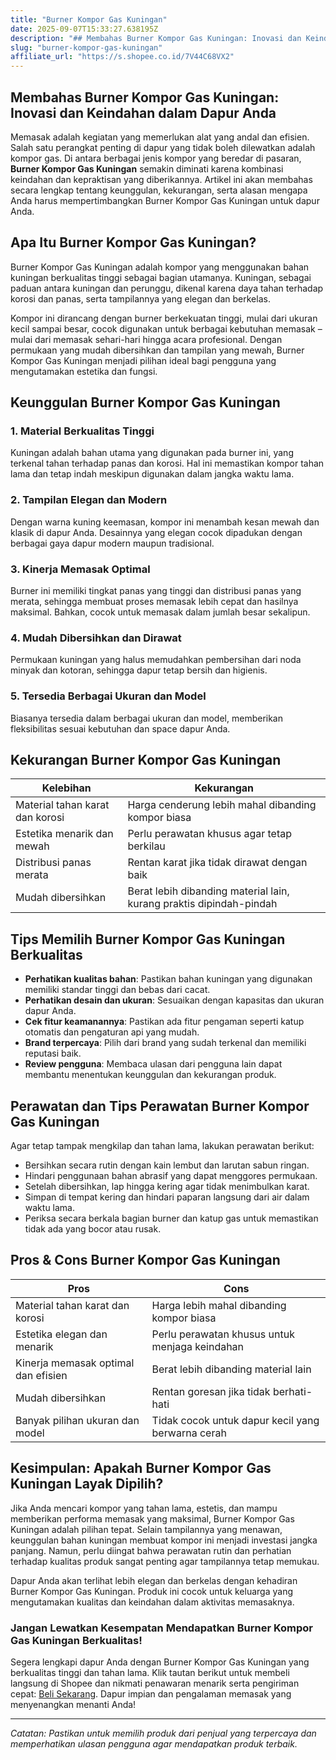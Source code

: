 ```yaml
---
title: "Burner Kompor Gas Kuningan"
date: 2025-09-07T15:33:27.638195Z
description: "## Membahas Burner Kompor Gas Kuningan: Inovasi dan Keindahan dalam Dapur Anda..."
slug: "burner-kompor-gas-kuningan"
affiliate_url: "https://s.shopee.co.id/7V44C68VX2"
---
```

## Membahas Burner Kompor Gas Kuningan: Inovasi dan Keindahan dalam Dapur Anda

Memasak adalah kegiatan yang memerlukan alat yang andal dan efisien. Salah satu perangkat penting di dapur yang tidak boleh dilewatkan adalah kompor gas. Di antara berbagai jenis kompor yang beredar di pasaran, **Burner Kompor Gas Kuningan** semakin diminati karena kombinasi keindahan dan kepraktisan yang diberikannya. Artikel ini akan membahas secara lengkap tentang keunggulan, kekurangan, serta alasan mengapa Anda harus mempertimbangkan Burner Kompor Gas Kuningan untuk dapur Anda.

## Apa Itu Burner Kompor Gas Kuningan?

Burner Kompor Gas Kuningan adalah kompor yang menggunakan bahan kuningan berkualitas tinggi sebagai bagian utamanya. Kuningan, sebagai paduan antara kuningan dan perunggu, dikenal karena daya tahan terhadap korosi dan panas, serta tampilannya yang elegan dan berkelas.

Kompor ini dirancang dengan burner berkekuatan tinggi, mulai dari ukuran kecil sampai besar, cocok digunakan untuk berbagai kebutuhan memasak – mulai dari memasak sehari-hari hingga acara profesional. Dengan permukaan yang mudah dibersihkan dan tampilan yang mewah, Burner Kompor Gas Kuningan menjadi pilihan ideal bagi pengguna yang mengutamakan estetika dan fungsi.

## Keunggulan Burner Kompor Gas Kuningan

### 1. Material Berkualitas Tinggi
Kuningan adalah bahan utama yang digunakan pada burner ini, yang terkenal tahan terhadap panas dan korosi. Hal ini memastikan kompor tahan lama dan tetap indah meskipun digunakan dalam jangka waktu lama.

### 2. Tampilan Elegan dan Modern
Dengan warna kuning keemasan, kompor ini menambah kesan mewah dan klasik di dapur Anda. Desainnya yang elegan cocok dipadukan dengan berbagai gaya dapur modern maupun tradisional.

### 3. Kinerja Memasak Optimal
Burner ini memiliki tingkat panas yang tinggi dan distribusi panas yang merata, sehingga membuat proses memasak lebih cepat dan hasilnya maksimal. Bahkan, cocok untuk memasak dalam jumlah besar sekalipun.

### 4. Mudah Dibersihkan dan Dirawat
Permukaan kuningan yang halus memudahkan pembersihan dari noda minyak dan kotoran, sehingga dapur tetap bersih dan higienis.

### 5. Tersedia Berbagai Ukuran dan Model
Biasanya tersedia dalam berbagai ukuran dan model, memberikan fleksibilitas sesuai kebutuhan dan space dapur Anda.

## Kekurangan Burner Kompor Gas Kuningan

| Kelebihan | Kekurangan |
|--------------|------------|
| Material tahan karat dan korosi | Harga cenderung lebih mahal dibanding kompor biasa |
| Estetika menarik dan mewah | Perlu perawatan khusus agar tetap berkilau |
| Distribusi panas merata | Rentan karat jika tidak dirawat dengan baik |
| Mudah dibersihkan | Berat lebih dibanding material lain, kurang praktis dipindah-pindah |

## Tips Memilih Burner Kompor Gas Kuningan Berkualitas

- **Perhatikan kualitas bahan**: Pastikan bahan kuningan yang digunakan memiliki standar tinggi dan bebas dari cacat.
- **Perhatikan desain dan ukuran**: Sesuaikan dengan kapasitas dan ukuran dapur Anda.
- **Cek fitur keamanannya**: Pastikan ada fitur pengaman seperti katup otomatis dan pengaturan api yang mudah.
- **Brand terpercaya**: Pilih dari brand yang sudah terkenal dan memiliki reputasi baik.
- **Review pengguna**: Membaca ulasan dari pengguna lain dapat membantu menentukan keunggulan dan kekurangan produk.

## Perawatan dan Tips Perawatan Burner Kompor Gas Kuningan

Agar tetap tampak mengkilap dan tahan lama, lakukan perawatan berikut:

- Bersihkan secara rutin dengan kain lembut dan larutan sabun ringan.
- Hindari penggunaan bahan abrasif yang dapat menggores permukaan.
- Setelah dibersihkan, lap hingga kering agar tidak menimbulkan karat.
- Simpan di tempat kering dan hindari paparan langsung dari air dalam waktu lama.
- Periksa secara berkala bagian burner dan katup gas untuk memastikan tidak ada yang bocor atau rusak.

## Pros & Cons Burner Kompor Gas Kuningan

| **Pros** | **Cons** |
|-------------------------|------------------------------|
| Material tahan karat dan korosi | Harga lebih mahal dibanding kompor biasa |
| Estetika elegan dan menarik | Perlu perawatan khusus untuk menjaga keindahan |
| Kinerja memasak optimal dan efisien | Berat lebih dibanding material lain |
| Mudah dibersihkan | Rentan goresan jika tidak berhati-hati |
| Banyak pilihan ukuran dan model | Tidak cocok untuk dapur kecil yang berwarna cerah |

## Kesimpulan: Apakah Burner Kompor Gas Kuningan Layak Dipilih?

Jika Anda mencari kompor yang tahan lama, estetis, dan mampu memberikan performa memasak yang maksimal, Burner Kompor Gas Kuningan adalah pilihan tepat. Selain tampilannya yang menawan, keunggulan bahan kuningan membuat kompor ini menjadi investasi jangka panjang. Namun, perlu diingat bahwa perawatan rutin dan perhatian terhadap kualitas produk sangat penting agar tampilannya tetap memukau.

Dapur Anda akan terlihat lebih elegan dan berkelas dengan kehadiran Burner Kompor Gas Kuningan. Produk ini cocok untuk keluarga yang mengutamakan kualitas dan keindahan dalam aktivitas memasaknya.

### Jangan Lewatkan Kesempatan Mendapatkan Burner Kompor Gas Kuningan Berkualitas!

Segera lengkapi dapur Anda dengan Burner Kompor Gas Kuningan yang berkualitas tinggi dan tahan lama. Klik tautan berikut untuk membeli langsung di Shopee dan nikmati penawaran menarik serta pengiriman cepat: [Beli Sekarang](https://s.shopee.co.id/7V44C68VX2). Dapur impian dan pengalaman memasak yang menyenangkan menanti Anda!

---

*Catatan: Pastikan untuk memilih produk dari penjual yang terpercaya dan memperhatikan ulasan pengguna agar mendapatkan produk terbaik.*